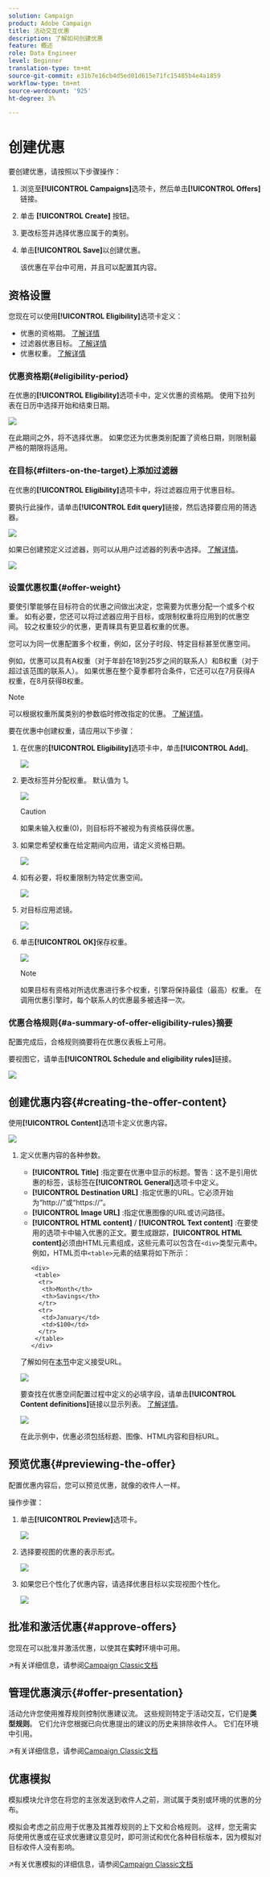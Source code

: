 ```yaml
---
solution: Campaign
product: Adobe Campaign
title: 活动交互优惠
description: 了解如何创建优惠
feature: 概述
role: Data Engineer
level: Beginner
translation-type: tm+mt
source-git-commit: e31b7e16cb4d5ed01d615e71fc15485b4e4a1859
workflow-type: tm+mt
source-wordcount: '925'
ht-degree: 3%

---
```


# 创建优惠

要创建优惠，请按照以下步骤操作：

1. 浏览至&#x200B;**[!UICONTROL Campaigns]**&#x200B;选项卡，然后单击&#x200B;**[!UICONTROL Offers]**&#x200B;链接。

1. 单击 **[!UICONTROL Create]** 按钮。

1. 更改标签并选择优惠应属于的类别。

1. 单击&#x200B;**[!UICONTROL Save]**&#x200B;以创建优惠。

   该优惠在平台中可用，并且可以配置其内容。

## 资格设置

您现在可以使用&#x200B;**[!UICONTROL Eligibility]**&#x200B;选项卡定义：

* 优惠的资格期。 [了解详情](#eligibility-period)
* 过滤器优惠目标。 [了解详情](#filters-on-the-target)
* 优惠权重。 [了解详情](#offer-weight)

### 优惠资格期{#eligibility-period}

在优惠的&#x200B;**[!UICONTROL Eligibility]**&#x200B;选项卡中，定义优惠的资格期。 使用下拉列表在日历中选择开始和结束日期。

![](assets/offer_eligibility_create_002.png)

在此期间之外，将不选择优惠。 如果您还为优惠类别配置了资格日期，则限制最严格的期限将适用。

### 在目标{#filters-on-the-target}上添加过滤器

在优惠的&#x200B;**[!UICONTROL Eligibility]**&#x200B;选项卡中，将过滤器应用于优惠目标。

要执行此操作，请单击&#x200B;**[!UICONTROL Edit query]**&#x200B;链接，然后选择要应用的筛选器。

![](assets/offer_eligibility_create_003.png)

如果已创建预定义过滤器，则可以从用户过滤器的列表中选择。 [了解详情](interaction-predefined-filters.md)。

![](assets/offer_eligibility_create_004.png)

### 设置优惠权重{#offer-weight}

要使引擎能够在目标符合的优惠之间做出决定，您需要为优惠分配一个或多个权重。 如有必要，您还可以将过滤器应用于目标，或限制权重将应用到的优惠空间。 较之权重较少的优惠，更青睐具有更显着权重的优惠。

您可以为同一优惠配置多个权重，例如，区分子时段、特定目标甚至优惠空间。

例如，优惠可以具有A权重（对于年龄在18到25岁之间的联系人）和B权重（对于超过该范围的联系人）。 如果优惠在整个夏季都符合条件，它还可以在7月获得A权重，在8月获得B权重。

>[!NOTE]
>
>可以根据权重所属类别的参数临时修改指定的优惠。 [了解详情](interaction-offer-catalog.md#creating-offer-categories)。

要在优惠中创建权重，请应用以下步骤：

1. 在优惠的&#x200B;**[!UICONTROL Eligibility]**&#x200B;选项卡中，单击&#x200B;**[!UICONTROL Add]**。

   ![](assets/offer_weight_create_001.png)

1. 更改标签并分配权重。 默认值为 1。

   ![](assets/offer_weight_create_006.png)

   >[!CAUTION]
   >
   >如果未输入权重(0)，则目标将不被视为有资格获得优惠。

1. 如果您希望权重在给定期间内应用，请定义资格日期。

   ![](assets/offer_weight_create_002.png)

1. 如有必要，将权重限制为特定优惠空间。

   ![](assets/offer_weight_create_003.png)

1. 对目标应用滤镜。

   ![](assets/offer_weight_create_004.png)

1. 单击&#x200B;**[!UICONTROL OK]**&#x200B;保存权重。

   ![](assets/offer_weight_create_005.png)

   >[!NOTE]
   >
   >如果目标有资格对所选优惠进行多个权重，引擎将保持最佳（最高）权重。 在调用优惠引擎时，每个联系人的优惠最多被选择一次。

### 优惠合格规则{#a-summary-of-offer-eligibility-rules}摘要

配置完成后，合格规则摘要将在优惠仪表板上可用。

要视图它，请单击&#x200B;**[!UICONTROL Schedule and eligibility rules]**&#x200B;链接。

![](assets/offer_eligibility_create_005.png)

## 创建优惠内容{#creating-the-offer-content}

使用&#x200B;**[!UICONTROL Content]**&#x200B;选项卡定义优惠内容。

![](assets/offer_content_create_001.png)

1. 定义优惠内容的各种参数。

   * **[!UICONTROL Title]** :指定要在优惠中显示的标题。警告：这不是引用优惠的标签，该标签在&#x200B;**[!UICONTROL General]**&#x200B;选项卡中定义。
   * **[!UICONTROL Destination URL]** :指定优惠的URL。它必须开始为“http://”或“https://”。
   * **[!UICONTROL Image URL]** :指定优惠图像的URL或访问路径。
   * **[!UICONTROL HTML content]** /  **[!UICONTROL Text content]** :在要使用的选项卡中输入优惠的正文。要生成跟踪，**[!UICONTROL HTML content]**&#x200B;必须由HTML元素组成，这些元素可以包含在`<div>`类型元素中。 例如，HTML页中`<table>`元素的结果将如下所示：

   ```
      <div> 
       <table>
        <tr>
         <th>Month</th>
         <th>Savings</th>   
        </tr>   
        <tr>    
         <td>January</td>
         <td>$100</td>   
        </tr> 
       </table> 
      </div>
   ```

   了解如何在[本节](interaction-offer-spaces.md#configuring-the-status-when-the-proposition-is-accepted)中定义接受URL。

   ![](assets/offer_content_create_002.png)

   要查找在优惠空间配置过程中定义的必填字段，请单击&#x200B;**[!UICONTROL Content definitions]**&#x200B;链接以显示列表。 [了解详情](interaction-offer-spaces.md)。

   ![](assets/offer_content_create_003.png)

   在此示例中，优惠必须包括标题、图像、HTML内容和目标URL。

## 预览优惠{#previewing-the-offer}

配置优惠内容后，您可以预览优惠，就像的收件人一样。

操作步骤：

1. 单击&#x200B;**[!UICONTROL Preview]**&#x200B;选项卡。

   ![](assets/offer_preview_create_001.png)

1. 选择要视图的优惠的表示形式。

   ![](assets/offer_preview_create_002.png)

1. 如果您已个性化了优惠内容，请选择优惠目标以实现视图个性化。

   ![](assets/offer_preview_create_003.png)

<!--

## Create a hypothesis on an offer {#creating-a-hypothesis-on-an-offer}

You can create hypotheses on your offer propositions. This lets you determine the impact of your offers on purchases carried out for the product concerned.

>[!NOTE]
>
>These hypotheses are carried out via Response Manager. Please check your license agreement.

Hypotheses carried out on an offer proposition are referenced in their **[!UICONTROL Measure]** tab.

Creating hypotheses is detailed in [this page](../../campaign/using/about-response-manager.md).

-->

## 批准和激活优惠{#approve-offers}

您现在可以批准并激活优惠，以使其在&#x200B;**实时**&#x200B;环境中可用。

:arrow_upper_right:有关详细信息，请参阅[Campaign Classic文档](https://experienceleague.adobe.com/docs/campaign-classic/using/managing-offers/managing-an-offer-catalog/approving-and-activating-an-offer.html?lang=en#approving-offer-content)

## 管理优惠演示{#offer-presentation}

活动允许您使用推荐规则控制优惠建议流。 这些规则特定于活动交互，它们是&#x200B;**类型规则**。 它们允许您根据已向优惠提出的建议的历史来排除收件人。 它们在环境中引用。

:arrow_upper_right:有关详细信息，请参阅[Campaign Classic文档](https://experienceleague.adobe.com/docs/campaign-classic/using/managing-offers/managing-an-offer-catalog/managing-offer-presentation.html?lang=en#managing-offers)

## 优惠模拟

模拟模块允许您在将您的主张发送到收件人之前，测试属于类别或环境的优惠的分布。

模拟会考虑之前应用于优惠及其推荐规则的上下文和合格规则。 这样，您无需实际使用优惠或在征求优惠建议意见时，即可测试和优化各种目标版本，因为模拟对目标收件人没有影响。

:arrow_upper_right:有关优惠模拟的详细信息，请参阅[Campaign Classic文档](https://experienceleague.adobe.com/docs/campaign-classic/using/managing-offers/simulating-offers/about-offers-simulation.htm)
